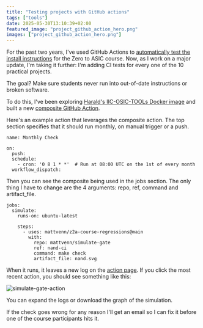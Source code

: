 ```yaml
---
title: "Testing projects with GitHub actions"
tags: ["tools"]
date: 2025-05-30T13:10:39+02:00
featured_image: "project_github_action_hero.png"
images: ["project_github_action_hero.png"]
---
```


For the past two years, I've used GitHub Actions to [automatically test the install instructions](/post/github_actions) for the Zero to ASIC course. Now, as I work on a major update, I'm taking it further: I'm adding CI tests for every one of the 10 practical projects.

The goal? Make sure students never run into out-of-date instructions or broken software.

To do this, I've been exploring [Harald's IIC-OSIC-TOOLs Docker image](https://github.com/iic-jku/IIC-OSIC-TOOLS) and built a new [composite GitHub Action](https://github.com/mattvenn/z2a-course-regressions/blob/main/action.yaml).

Here's an example action that leverages the composite action. The top section specifies that it should run monthly, on manual trigger or a push.

```
name: Monthly Check

on:
  push:
  schedule:
    - cron: '0 8 1 * *'  # Run at 08:00 UTC on the 1st of every month
  workflow_dispatch:
```
Then you can see the composite being used in the jobs section. The only thing I have to change are the 4 arguments: repo, ref, command and artifact_file.

```
jobs:
  simulate:
    runs-on: ubuntu-latest

    steps:
      - uses: mattvenn/z2a-course-regressions@main
        with:
          repo: mattvenn/simulate-gate
          ref: nand-ci
          command: make check
          artifact_file: nand.svg
```

When it runs, it leaves a new log on the [action page](https://github.com/mattvenn/simulate-gate/actions).
If you click the most recent action, you should see something like this:

![simulate-gate-action](/simulate-gate-action.png)

You can expand the logs or download the graph of the simulation.

If the check goes wrong for any reason I'll get an email so I can fix it before one of the course participants hits it.
